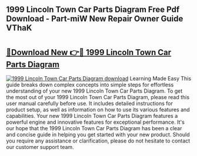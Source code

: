 ## 1999 Lincoln Town Car Parts Diagram Free Pdf Download - Part-miW New Repair Owner Guide VThaK

# <h2><a href="http://dfsby49.blite.top/?on=1999+Lincoln+Town+Car+Parts+Diagram">🔗Download New 👉🔴 1999 Lincoln Town Car Parts Diagram</a></h2>

[![1999 Lincoln Town Car Parts Diagram download](https://i.imgur.com/lujVjoI.png)](http://dfsby49.blite.top/?on=1999+Lincoln+Town+Car+Parts+Diagram)
Learning Made Easy This guide breaks down complex concepts into simple steps for effortless understanding of your new 1999 Lincoln Town Car Parts Diagram. To get the most out of your 1999 Lincoln Town Car Parts Diagram, please read this user manual carefully before use. It includes detailed instructions for product setup, as well as information on how to use its various features and capabilities. Your new 1999 Lincoln Town Car Parts Diagram features a powerful engine and innovative features for exceptional performance. It's our hope that the 1999 Lincoln Town Car Parts Diagram has been a clear and concise guide in helping you get started with your new product. Should you require any assistance or clarification, please do not hesitate to contact our customer support team.
